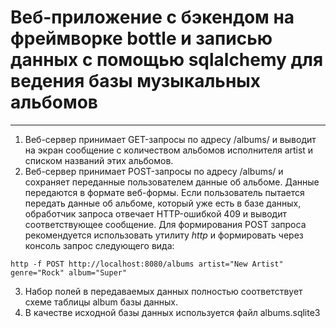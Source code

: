 # Веб-приложение с бэкендом на фреймворке bottle и записью данных с помощью sqlalchemy для ведения базы музыкальных альбомов
________________
1) Веб-сервер принимает GET-запросы по адресу /albums/<artist> и выводит на экран сообщение с количеством альбомов исполнителя artist и списком названий этих альбомов.
2) Веб-сервер принимает POST-запросы по адресу /albums/ и сохраняет переданные пользователем данные об альбоме. 
Данные передаются в формате веб-формы. Если пользователь пытается передать данные об альбоме, который уже есть в базе данных, обработчик запроса отвечает HTTP-ошибкой 409 и выводит соответствующее сообщение.
Для формирования POST запроса рекомендуется использовать утилиту *http* и формировать через консоль запрос следующего вида:
```
http -f POST http://localhost:8080/albums artist="New Artist" genre="Rock" album="Super"
```
3) Набор полей в передаваемых данных полностью соответствует схеме таблицы album базы данных.
4) В качестве исходной базы данных используется файл albums.sqlite3

